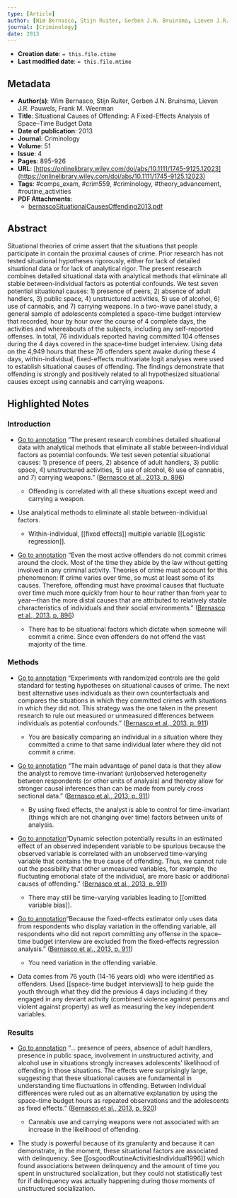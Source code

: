 ```yaml
---
type: [Article]
author: [Wim Bernasco, Stijn Ruiter, Gerben J.N. Bruinsma, Lieven J.R. Pauwels, Frank M. Weerman]
journal: [Criminology]
date: 2013
---
```


* **Creation date**: `= this.file.ctime`
* **Last modified date**: `= this.file.mtime`

## Metadata

* **Author(s)**: Wim Bernasco, Stijn Ruiter, Gerben J.N. Bruinsma, Lieven J.R. Pauwels, Frank M. Weerman
* **Title**: Situational Causes of Offending: A Fixed-Effects Analysis of Space–Time Budget Data
* **Date of publication**: 2013
* **Journal**: Criminology
* **Volume**: 51
* **Issue**: 4
* **Pages**: 895-926
* **URL**: [https://onlinelibrary.wiley.com/doi/abs/10.1111/1745-9125.12023](https://onlinelibrary.wiley.com/doi/abs/10.1111/1745-9125.12023)
* **Tags**: #comps_exam, #crim559, #criminology, #theory_advancement, #routine_activities
* **PDF Attachments**:
  * [bernascoSituationalCausesOffending2013.pdf](zotero://open-pdf/library/items/2R2GQHLC)

## Abstract

Situational theories of crime assert that the situations that people participate in contain the proximal causes of crime. Prior research has not tested situational hypotheses rigorously, either for lack of detailed situational data or for lack of analytical rigor. The present research combines detailed situational data with analytical methods that eliminate all stable between-individual factors as potential confounds. We test seven potential situational causes: 1) presence of peers, 2) absence of adult handlers, 3) public space, 4) unstructured activities, 5) use of alcohol, 6) use of cannabis, and 7) carrying weapons. In a two-wave panel study, a general sample of adolescents completed a space–time budget interview that recorded, hour by hour over the course of 4 complete days, the activities and whereabouts of the subjects, including any self-reported offenses. In total, 76 individuals reported having committed 104 offenses during the 4 days covered in the space–time budget interview. Using data on the 4,949 hours that these 76 offenders spent awake during these 4 days, within-individual, fixed-effects multivariate logit analyses were used to establish situational causes of offending. The findings demonstrate that offending is strongly and positively related to all hypothesized situational causes except using cannabis and carrying weapons.

## Highlighted Notes

### Introduction

* [Go to annotation](zotero://open-pdf/library/items/2R2GQHLC?page=896&annotation=SYT2UPD9) “The present research combines detailed situational data with analytical methods that eliminate all stable between-individual factors as potential confounds. We test seven potential situational causes: 1) presence of peers, 2) absence of adult handlers, 3) public space, 4) unstructured activities, 5) use of alcohol, 6) use of cannabis, and 7) carrying weapons.” ([Bernasco et al., 2013, p. 896](zotero://select/library/items/4IRZ2EAA))
	* Offending is correlated with all these situations except weed and carrying a weapon.  
  
* Use analytical methods to eliminate all stable between-individual factors. 
	* Within-individual,  [[fixed effects]] multiple variable [[Logistic regression]].

* [Go to annotation](zotero://open-pdf/library/items/2R2GQHLC?page=896&annotation=L2FEYXY4) “Even the most active offenders do not commit crimes around the clock. Most of the time they abide by the law without getting involved in any criminal activity. Theories of crime must account for this phenomenon: If crime varies over time, so must at least some of its causes. Therefore, offending must have proximal causes that fluctuate over time much more quickly from hour to hour rather than from year to year—than the more distal causes that are attributed to relatively stable characteristics of individuals and their social environments.” ([Bernasco et al., 2013, p. 896](zotero://select/library/items/4IRZ2EAA))
	* There has to be situational factors which dictate when someone will commit a crime. Since even offenders do not offend the vast majority of the time.

### Methods

* [Go to annotation](zotero://open-pdf/library/items/2R2GQHLC?page=911&annotation=P74BZZ83) “Experiments with randomized controls are the gold standard for testing hypotheses on situational causes of crime. The next best alternative uses individuals as their own counterfactuals and compares the situations in which they committed crimes with situations in which they did not. This strategy was the one taken in the present research to rule out measured or unmeasured differences between individuals as potential confounds.” ([Bernasco et al., 2013, p. 911](zotero://select/library/items/4IRZ2EAA))
	* You are basically comparing an individual in a situation where they committed a crime to that same individual later where they did not commit a crime.

* [Go to annotation](zotero://open-pdf/library/items/2R2GQHLC?page=911&annotation=JXP6ZU4S) “The main advantage of panel data is that they allow the analyst to remove time-invariant (un)observed heterogeneity between respondents (or other units of analysis) and thereby allow for stronger causal inferences than can be made from purely cross sectional data.” ([Bernasco et al., 2013, p. 911](zotero://select/library/items/4IRZ2EAA))
	* By using fixed effects, the analyst is able to control for time-invariant (things which are not changing over time) factors between units of analysis.

* [Go to annotation](zotero://open-pdf/library/items/2R2GQHLC?page=911&annotation=KWJFGH8X)“Dynamic selection potentially results in an estimated effect of an observed independent variable to be spurious because the observed variable is correlated with an unobserved time-varying variable that contains the true cause of offending. Thus, we cannot rule out the possibility that other unmeasured variables, for example, the fluctuating emotional state of the individual, are more basic or additional causes of offending.” ([Bernasco et al., 2013, p. 911](zotero://select/library/items/4IRZ2EAA))
	* There may still be time-varying variables leading to [[omitted variable bias]].
	  
* [Go to annotation](zotero://open-pdf/library/items/2R2GQHLC?page=911&annotation=FZXL7NSU)“Because the fixed-effects estimator only uses data from respondents who display variation in the offending variable, all respondents who did not report committing any offense in the space–time budget interview are excluded from the fixed-effects regression analysis.” ([Bernasco et al., 2013, p. 911](zotero://select/library/items/4IRZ2EAA))
	* You need variation in the offending variable.
	  
* Data comes from 76 youth (14-16 years old) who were identified as offenders. Used [[space-time budget interviews]] to help guide the youth through what they did the previous 4 days including if they engaged in any deviant activity (combined violence against persons and violent against property) as well as measuring the key independent variables.

### Results

* [Go to annotation](zotero://open-pdf/library/items/2R2GQHLC?page=920&annotation=56RUE4QM) “... presence of peers, absence of adult handlers, presence in public space, involvement in unstructured activity, and alcohol use in situations strongly increases adolescents’ likelihood of offending in those situations. The effects were surprisingly large, suggesting that these situational causes are fundamental in understanding time fluctuations in offending. Between individual differences were ruled out as an alternative explanation by using the space–time budget hours as repeated observations and the adolescents as fixed effects.” ([Bernasco et al., 2013, p. 920](zotero://select/library/items/4IRZ2EAA))
	* Cannabis use and carrying weapons were not associated with an increase in the likelihood of offending.
	  
* The study is powerful because of its granularity and because it can demonstrate, in the moment, these situational factors are associated with delinquency. See [[osgoodRoutineActivitiesIndividual1996]] which found associations between delinquency and the amount of time you spent in unstructured socialization, but they could not statistically test for if delinquency was actually happening during those moments of unstructured socialization.